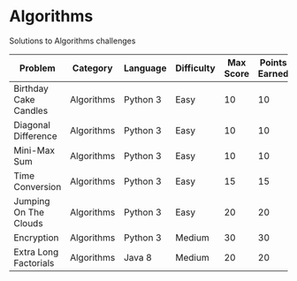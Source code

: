 # Algorithms

Solutions to Algorithms challenges

| Problem | Category | Language|Difficulty |Max Score | Points Earned | 
|---------|------------|---------|-------|---------------|------------|
| Birthday Cake Candles | Algorithms | Python 3| Easy | 10 | 10 |
| Diagonal Difference | Algorithms | Python 3| Easy | 10 | 10 |
| Mini-Max Sum | Algorithms | Python 3| Easy | 10 | 10 |
| Time Conversion |Algorithms | Python 3 | Easy | 15 | 15 |
| Jumping On The Clouds |Algorithms | Python 3 | Easy | 20 | 20 |
| Encryption | Algorithms | Python 3 | Medium | 30 | 30 |
| Extra Long Factorials | Algorithms | Java 8 | Medium | 20 | 20|
